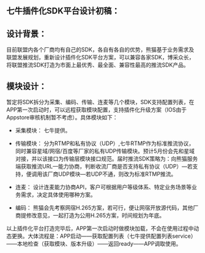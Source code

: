 ## 七牛插件化SDK平台设计初稿：
## 设计背景：
目前联盟内各个厂商均有自己的SDK，各自有各自的优势，熊猫基于业务需求及联盟发展规划，重新设计插件化SDK平台方案，可以兼容各家SDK，博采众长，将联盟推流SDK打造为市面上最优秀、最全面、兼容性最高的推流SDK产品。

## 模块设计：
暂定将SDK拆分为采集、编码、传输、连麦等几个模块，SDK支持配置列表，在APP第一次启动时，可以远程获取模块配置，支持插件化升级方案（IOS由于Appstore审核机制暂不考虑）。具体模块如下：
- 采集模块：
七牛提供。

- 传输模块：
分为RTMP和私有协议（UDP）,七牛RTMP作为标准推流协议，同时兼容星域/网宿/百度等厂家的私有UDP传输模块。预计5月份会先和星域对接，并以该接口为传输层模块接口规范。届时推流SDK策略为：向熊猫服务端获取推流URL—能力协商，判断收流厂商是否支持私有协议（UDP）—若支持，便调用该厂商UDP模块—若UDP不通，则改为标准RTMP推流。

- 连麦：
设计连麦能力协商API，客户可根据用户等级体系、特定业务场景等业务需求，决定具体使用哪种方案。

- 编码：
熊猫会先考察网宿H.265方案，若可行，便让网宿开放源代码，其他厂商提修改意见，一起打造为公用H.265方案，时间规划为年底。

以上插件化平台打造完毕后，APP第一次启动时做模块加载，不会在使用过程中动态更换。大体流程是：APP启动——获取配置列表（七牛提供配置列表service）——本地检查（获取模块、版本升级）——返回ready——APP调取使用。
